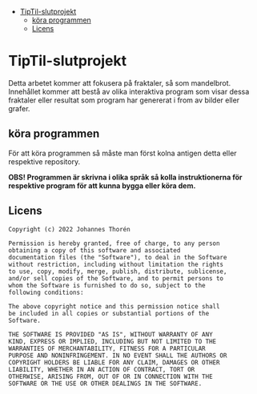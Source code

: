 - [TipTil-slutprojekt](#tiptil-slutprojekt)
  - [köra programmen](#köra-programmen)
  - [Licens](#licens)

# TipTil-slutprojekt
Detta arbetet kommer att fokusera på fraktaler, så som mandelbrot. Innehållet kommer att bestå av olika interaktiva program som visar dessa fraktaler eller resultat som program har genererat i from av bilder eller grafer.

## köra programmen
För att köra programmen så måste man först kolna antigen detta eller respektive repository.

**OBS! Programmen är skrivna i olika språk så kolla instruktionerna för respektive program för att kunna bygga eller köra dem.**

## Licens
```
Copyright (c) 2022 Johannes Thorén

Permission is hereby granted, free of charge, to any person
obtaining a copy of this software and associated
documentation files (the "Software"), to deal in the Software
without restriction, including without limitation the rights
to use, copy, modify, merge, publish, distribute, sublicense,
and/or sell copies of the Software, and to permit persons to
whom the Software is furnished to do so, subject to the
following conditions:

The above copyright notice and this permission notice shall
be included in all copies or substantial portions of the
Software.

THE SOFTWARE IS PROVIDED "AS IS", WITHOUT WARRANTY OF ANY
KIND, EXPRESS OR IMPLIED, INCLUDING BUT NOT LIMITED TO THE
WARRANTIES OF MERCHANTABILITY, FITNESS FOR A PARTICULAR
PURPOSE AND NONINFRINGEMENT. IN NO EVENT SHALL THE AUTHORS OR
COPYRIGHT HOLDERS BE LIABLE FOR ANY CLAIM, DAMAGES OR OTHER
LIABILITY, WHETHER IN AN ACTION OF CONTRACT, TORT OR
OTHERWISE, ARISING FROM, OUT OF OR IN CONNECTION WITH THE
SOFTWARE OR THE USE OR OTHER DEALINGS IN THE SOFTWARE.
```